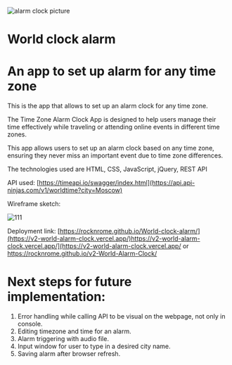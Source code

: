 
![alarm clock picture](https://github.com/rocknrome/World-clock-alarm/assets/126816805/1384459d-fea7-421d-a513-35b9499cd103)

# World clock alarm

# An app to set up alarm for any time zone

This is the app that allows to set up an alarm clock for any time zone. 

The Time Zone Alarm Clock App is designed to help users manage their time 
effectively while traveling or attending online events in different time zones. 

This app allows users to set up an alarm clock based on any time zone, 
ensuring they never miss an important event due to time zone differences.

The technologies used are HTML, CSS, JavaScript, jQuery, REST API

API used: [https://timeapi.io/swagger/index.html](https://api.api-ninjas.com/v1/worldtime?city=Moscow)


Wireframe sketch:



![111](https://github.com/rocknrome/v2-World-Alarm-Clock/assets/126816805/dda39579-4025-454c-aa9c-ffa445d58044)





Deployment link: [https://rocknrome.github.io/World-clock-alarm/](https://v2-world-alarm-clock.vercel.app/)https://v2-world-alarm-clock.vercel.app/](https://v2-world-alarm-clock.vercel.app/
or 
https://rocknrome.github.io/v2-World-Alarm-Clock/



# Next steps for future implementation:
1. Error handling while calling API to be visual on the webpage, not only in console.
2. Editing timezone and time for an alarm.
3. Alarm triggering with audio file.
4. Input window for user to type in a desired city name.
5. Saving alarm after browser refresh.
